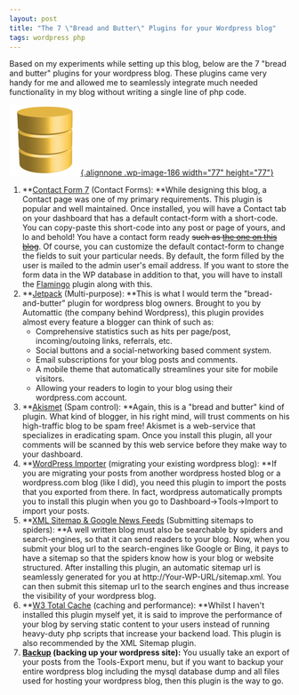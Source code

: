 ```yaml
---
layout: post
title: "The 7 \"Bread and Butter\" Plugins for your Wordpress blog"
tags: wordpress php
---
```


Based on my experiments while setting up this blog, below are the 7 "bread and butter" plugins for your wordpress blog. These plugins came very handy for me and allowed me to seamlessly integrate much needed functionality in my blog without writing a single line of php code.<!--more-->

[![Wordpress Plugin](/uploads/old/database_active.png){.alignnone .wp-image-186 width="77" height="77"}](/uploads/old/database_active.png)

1.  **[Contact Form 7](http://wordpress.org/plugins/contact-form-7/) (Contact Forms): **While designing this blog, a Contact page was one of my primary requirements. This plugin is popular and well maintained. Once installed, you will have a Contact tab on your dashboard that has a default contact-form with a short-code. You can copy-paste this short-code into any post or page of yours, and lo and behold! You have a contact form ready ~~such as [the one on this blog](http://prahladyeri.github.io/contact/)~~. Of course, you can customize the default contact-form to change the fields to suit your particular needs. By default, the form filled by the user is mailed to the admin user's email address. If you want to store the form data in the WP database in addition to that, you will have to install the [Flamingo](http://wordpress.org/extend/plugins/flamingo/) plugin along with this.
2.  **[Jetpack](http://wordpress.org/plugins/jetpack/) (Multi-purpose): **This is what I would term the "bread-and-butter" plugin for wordpress blog owners. Brought to you by Automattic (the company behind Wordpress), this plugin provides almost every feature a blogger can think of such as:
    -   Comprehensive statistics such as hits per page/post, incoming/outoing links, referrals, etc.
    -   Social buttons and a social-networking based comment system.
    -   Email subscriptions for your blog posts and comments.
    -   A mobile theme that automatically streamlines your site for mobile visitors.
    -   Allowing your readers to login to your blog using their wordpress.com account.
3.  **[Akismet](http://wordpress.org/plugins/akismet/) (Spam control): **Again, this is a "bread and butter" kind of plugin. What kind of blogger, in his right mind, will trust comments on his high-traffic blog to be spam free! Akismet is a web-service that specializes in eradicating spam. Once you install this plugin, all your comments will be scanned by this web service before they make way to your dashboard.
4.  **[WordPress Importer](http://wordpress.org/extend/plugins/wordpress-importer/) (migrating your existing wordpress blog): **If you are migrating your posts from another wordpress hosted blog or a wordpress.com blog (like I did), you need this plugin to import the posts that you exported from there. In fact, wordpress automatically prompts you to install this plugin when you go to Dashboard-\>Tools-\>Import to import your posts.
5.  **[XML Sitemap & Google News Feeds](http://wordpress.org/plugins/xml-sitemap-feed/) (Submitting sitemaps to spiders): **A well written blog must also be searchable by spiders and search-engines, so that it can send readers to your blog. Now, when you submit your blog url to the search-engines like Google or Bing, it pays to have a sitemap so that the spiders know how is your blog or website structured. After installing this plugin, an automatic sitemap url is seamlessly generated for you at http://Your-WP-URL/sitemap.xml. You can then submit this sitemap url to the search engines and thus increase the visibility of your wordpress blog.
6.  **[W3 Total Cache](http://wordpress.org/plugins/w3-total-cache/) (caching and performance): **Whilst I haven't installed this plugin myself yet, it is said to improve the performance of your blog by serving static content to your users instead of running heavy-duty php scripts that increase your backend load. This plugin is also recommended by the XML Sitemap plugin.
7.  **[Backup](http://wordpress.org/plugins/backup/) (backing up your wordpress site):** You usually take an export of your posts from the Tools-Export menu, but if you want to backup your entire wordpress blog including the mysql database dump and all files used for hosting your wordpress blog, then this plugin is the way to go.
